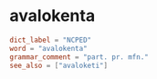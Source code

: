 # avalokenta

``` toml
dict_label = "NCPED"
word = "avalokenta"
grammar_comment = "part. pr. mfn."
see_also = ["avaloketi"]
```

